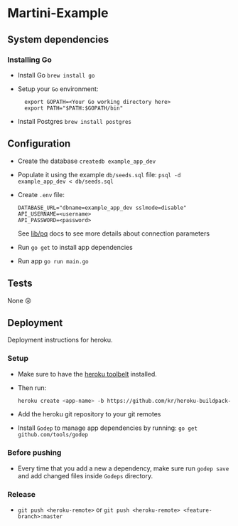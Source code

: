 # Martini-Example


## System dependencies

### Installing Go

  * Install Go `brew install go`
  * Setup your `Go` environment:
    ```
      export GOPATH=<Your Go working directory here>
      export PATH="$PATH:$GOPATH/bin"
    ```

* Install Postgres `brew install postgres`

## Configuration

* Create the database `createdb example_app_dev`

* Populate it using the example `db/seeds.sql` file:
  `psql -d example_app_dev < db/seeds.sql`

* Create `.env` file:
  ```
  DATABASE_URL="dbname=example_app_dev sslmode=disable"
  API_USERNAME=<username>
  API_PASSWORD=<password>
  ```
  See [lib/pq](http://godoc.org/github.com/lib/pq) docs
  to see more details about connection parameters

* Run `go get` to install app dependencies

* Run app `go run main.go`

## Tests

None :cry:

## Deployment

Deployment instructions for heroku.

### Setup

* Make sure to have the [heroku toolbelt](https://toolbelt.heroku.com/)
  installed.

* Then run:
  ```bash
  heroku create <app-name> -b https://github.com/kr/heroku-buildpack-go.git
  ```

* Add the heroku git repository to your git remotes

* Install `Godep` to manage app dependencies by running:
  `go get github.com/tools/godep`

### Before pushing

* Every time that you add a new a dependency, make sure run `godep save`
  and add changed files inside `Godeps` directory.

### Release

* `git push <heroku-remote>` or `git push <heroku-remote> <feature-branch>:master`


